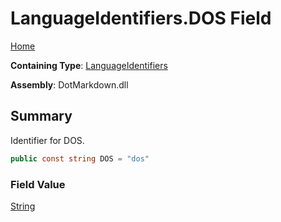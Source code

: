 # LanguageIdentifiers\.DOS Field

[Home](../../../README.md)

**Containing Type**: [LanguageIdentifiers](../README.md)

**Assembly**: DotMarkdown\.dll

## Summary

Identifier for DOS\.

```csharp
public const string DOS = "dos"
```

### Field Value

[String](https://docs.microsoft.com/en-us/dotnet/api/system.string)

